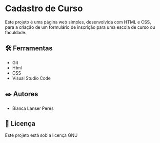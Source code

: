 # Cadastro de Curso

Este projeto é uma página web simples, desenvolvida com HTML e CSS, para a criação de um formulário de inscrição para uma escola de curso ou faculdade.

## 🛠️ Ferramentas

* Git
* Html
* CSS
* Visual Studio Code


## ✒️ Autores

* Bianca Lanser Peres

## 📄 Licença

Este projeto está sob a licença GNU

